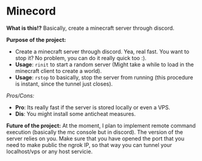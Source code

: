 # Minecord
**What is this!?**
Basically, create a minecraft server through discord.

__Purpose of the project:__
- Create a minecraft server through discord. Yea, real fast. You want to stop it? No problem, you can do it really quick too :).
- **Usage**: `rinit` to start a random server (Might take a while to load in the minecraft client to create a world).
- **Usage**: `rstop` to basically, stop the server from running (this procedure is instant, since the tunnel just closes).

_Pros/Cons:_
- **Pro**: Its really fast if the server is stored locally or even a VPS.
- **Dis**: You might install some anticheat measures.

__Future of the project:__
At the moment, I plan to implement remote command execution (basically the mc console but in discord).
The version of the server relies on you. Make sure that you have opened the port that you need to make
public the ngrok IP, so that way you can tunnel your localhost/vps or any host servicie.
